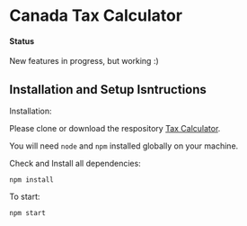 # Canada Tax Calculator

#### Status
New features in progress, but working :)

## Installation and Setup Isntructions

Installation:

Please clone or download the respository  [Tax Calculator](https://github.com/lucassacheto/tax-calculator).

You will need `node` and `npm` installed globally on your machine.

Check and Install all dependencies:

`npm install`

To start:

`npm start`

